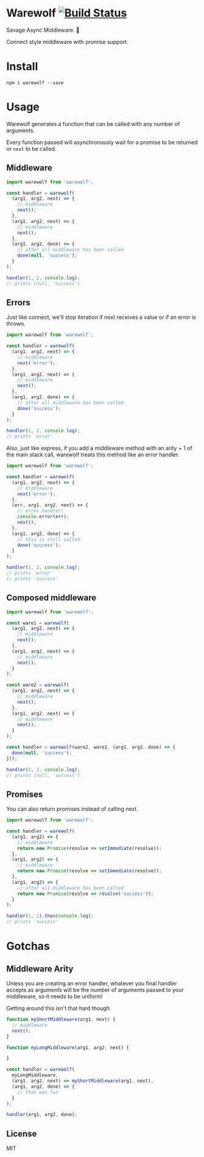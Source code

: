 # Warewolf [![Build Status](https://travis-ci.org/hixme/warewolf.svg?branch=master)](https://travis-ci.org/hixme/warewolf)
Savage Async Middleware. :wolf:

Connect style middleware with promise support. 

# Install

`npm i warewolf --save`

# Usage

Warewolf generates a function that can be called with any number of arguments. 

Every function passed will asynchronously wait for a promise to be returned or `next` to be called.

## Middleware

```js
import warewolf from 'warewolf';

const handler = warewolf(
  (arg1, arg2, next) => {
    // middleware
    next();
  },
  (arg1, arg2, next) => {
    // middleware
    next();
  },
  (arg1, arg2, done) => {
    // after all middleware has been called
    done(null, 'success');
  }
);

handler(1, 2, console.log);
// prints [null, 'success']

```

## Errors

Just like connect, we'll stop iteration if next receives a value or if an error is thrown.

```js
import warewolf from 'warewolf';

const handler = warewolf(
  (arg1, arg2, next) => {
    // middleware
    next('error');
  },
  (arg1, arg2, next) => {
    // middleware
    next();
  },
  (arg1, arg2, done) => {
    // after all middleware has been called
    done('success');
  }
);

handler(1, 2, console.log);
// prints 'error'

```

Also, just like express, if you add a middleware method with an arity + 1 of the main stack call, warewolf treats this method like an error handler.
 
```js
import warewolf from 'warewolf';

const handler = warewolf(
  (arg1, arg2, next) => {
    // middleware
    next('error');
  },
  (err, arg1, arg2, next) => {
    // error handler!
    console.error(err);
    next();
  },
  (arg1, arg2, done) => {
    // this is still called
    done('success');
  }
);

handler(1, 2, console.log);
// prints 'error'
// prints 'success'

```

## Composed middleware

```js
import warewolf from 'warewolf';

const ware1 = warewolf(
  (arg1, arg2, next) => {
    // middleware
    next();
  },
  (arg1, arg2, next) => {
    // middleware
    next();
  }
);

const ware2 = warewolf(
  (arg1, arg2, next) => {
    // middleware
    next();
  },
  (arg1, arg2, next) => {
    // middleware
    next();
  }
);

const handler = warewolf(ware2, ware1, (arg1, arg2, done) => {
  done(null, 'success');
}));

handler(1, 2, console.log);
// prints [null, 'success']
```

## Promises

You can also return promises instead of calling next.

```js
import warewolf from 'warewolf';

const handler = warewolf(
  (arg1, arg2) => {
    // middleware
    return new Promise(resolve => setImmediate(resolve));
  },
  (arg1, arg2) => {
    // middleware
    return new Promise(resolve => setImmediate(resolve));
  },
  (arg1, arg2) => {
    // after all middleware has been called
    return new Promise(resolve => resolve('success'));
  }
);

handler(1, 2).then(console.log);
// prints 'success'

```

# Gotchas

## Middleware Arity

Unless you are creating an error handler, whatever you final handler accepts as arguments will be the number of arguments passed to your middleware, so it needs to be uniform!

Getting around this isn't that hard though.

```js
function myShortMiddleware(arg1, next) {
  // middleware
  next();
}

function myLongMiddleware(arg1, arg2, next) {

}

const handler = warewolf(
  myLongMiddleware,
  (arg1, arg2, next) => myShortMiddleware(arg1, next),
  (arg1, arg2, done) => {
    // that was fun
  }
);

handler(arg1, arg2, done);
```

## License

MIT
